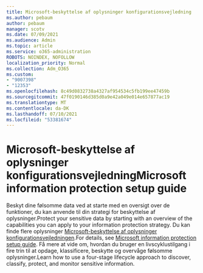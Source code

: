 ```yaml
---
title: Microsoft-beskyttelse af oplysninger konfigurationsvejledning
ms.author: pebaum
author: pebaum
manager: scotv
ms.date: 07/09/2021
ms.audience: Admin
ms.topic: article
ms.service: o365-administration
ROBOTS: NOINDEX, NOFOLLOW
localization_priority: Normal
ms.collection: Adm_O365
ms.custom:
- "9007398"
- "12353"
ms.openlocfilehash: 8c49d0832738a4327af954534c5fb199ee47459b
ms.sourcegitcommit: 47f0190146d385d0a9e42a049e014e657877ac19
ms.translationtype: MT
ms.contentlocale: da-DK
ms.lasthandoff: 07/10/2021
ms.locfileid: "53381674"
---
```

# <a name="microsoft-information-protection-setup-guide"></a><span data-ttu-id="13c31-102">Microsoft-beskyttelse af oplysninger konfigurationsvejledning</span><span class="sxs-lookup"><span data-stu-id="13c31-102">Microsoft information protection setup guide</span></span>

<span data-ttu-id="13c31-103">Beskyt dine følsomme data ved at starte med en oversigt over de funktioner, du kan anvende til din strategi for beskyttelse af oplysninger.</span><span class="sxs-lookup"><span data-stu-id="13c31-103">Protect your sensitive data by starting with an overview of the capabilities you can apply to your information protection strategy.</span></span> <span data-ttu-id="13c31-104">Du kan finde flere oplysninger [Microsoft-beskyttelse af oplysninger konfigurationsvejledningen](https://admin.microsoft.com/adminportal/home#/modernonboarding/mipsetupguide).</span><span class="sxs-lookup"><span data-stu-id="13c31-104">For details, see [Microsoft information protection setup guide](https://admin.microsoft.com/adminportal/home#/modernonboarding/mipsetupguide).</span></span> <span data-ttu-id="13c31-105">Få mere at vide om, hvordan du bruger en livscyklustilgang i fire trin til at opdage, klassificere, beskytte og overvåge følsomme oplysninger.</span><span class="sxs-lookup"><span data-stu-id="13c31-105">Learn how to use a four-stage lifecycle approach to discover, classify, protect, and monitor sensitive information.</span></span>